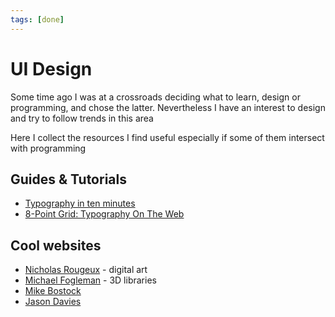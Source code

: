 ```yaml
---
tags: [done]
---
```


# UI Design

Some time ago I was at a crossroads deciding what to learn, design or programming, and chose the latter. Nevertheless I have an interest to design and try to follow trends in this area

Here I collect the resources I find useful especially if some of them intersect with programming

## Guides & Tutorials

- [Typography in ten minutes](https://practicaltypography.com/typography-in-ten-minutes.html)
- [8-Point Grid: Typography On The Web](https://www.freecodecamp.org/news/8-point-grid-typography-on-the-web-be5dc97db6bc/)

## Cool websites

- [Nicholas Rougeux](https://c82.net) - digital art
- [Michael Fogleman](https://www.michaelfogleman.com/) - 3D libraries
- [Mike Bostock](https://bost.ocks.org/mike)
- [Jason Davies](https://www.jasondavies.com/)

<!--

## Stuff

- [Отличный сайт](https://collectui.com/challenges) с примерами дизайна различных блоков

## Design

It never hurts to understand the rules of design

-   [Design Principles](https://principles.design/)
-   Form Design Patterns
-   [Photoshop Etiquette](https://photoshopetiquette.com/) \- pretty much applied to Sketch or Figma too
-   [Collect UI](https://collectui.com/)\- huge collection of well-structured design blocks
-   [Laws of UX](https://lawsofux.com/)
-   [Good UI Patterns](https://goodui.org/patterns)

-   [Зерулс](http://therules.ru/)
-->
